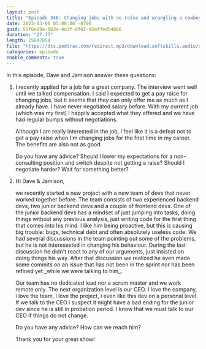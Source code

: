 ```yaml
---
layout: post
title: "Episode 346: Changing jobs with no raise and wrangling a cowboy coder"
date: 2023-03-06 05:00:00 -0700
guid: 55f6e99a-083a-4a3f-8f02-d5affed54666
duration: "27:37"
length: 25647854
file: "https://dts.podtrac.com/redirect.mp3/download.softskills.audio/sse-346.mp3"
categories: episode
enable_comments: true
---
```


In this episode, Dave and Jamison answer these questions:

1. I recently applied for a job for a great company. The interview went well until we talked compensation. I said I expected to get a pay raise for changing jobs, but it seems that they can only offer me as much as I already have. I have never negotiated salary before. With my current job (which was my first) I happily accepted what they offered and we have had regular bumps without negotiations.
   
   Although I am really interested in the job, I feel like it is a defeat not to get a pay raise when I'm changing jobs for the first time in my career. The benefits are also not as good.
   
   Do you have any advice? Should I lower my expectations for a non-consulting position and switch despite not getting a raise? Should I negotiate harder? Wait for something better?

2. Hi Dave & Jamison,
   
   we recently started a new project with a new team of devs that never worked together before. The team consists of two experienced backend devs, two junior backend devs and a couple of frontend devs. One of the junior backend devs has a mindset of just jumping into tasks, doing things without any previous analysis, just writing code for the first thing that comes into his mind. I like him being proactive, but this is causing big trouble: bugs, technical debt and often absolutely useless code. We had several discussions in the team pointing out some of the problems, but he is not interesested in changing his behaviour. During the last discussion he didn't react to any of our arguments, just insisted on doing things his way. After that discussion we realized he even made some commits on an issue that has not been in the sprint nor has been refined yet \_while we were talking to him\_.
   
   Our team has no dedicated lead nor a scrum master and we work remote only. The next organization level is our CEO. I love the company, i love the team, i love the project, i even like this dev on a personal level. If we talk to the CEO i suspect it might have a bad ending for the junior dev since he is still in probation period. I know that we must talk to our CEO if things do not change.
   
   Do you have any advice? How can we reach him?
   
   Thank you for your great show!
